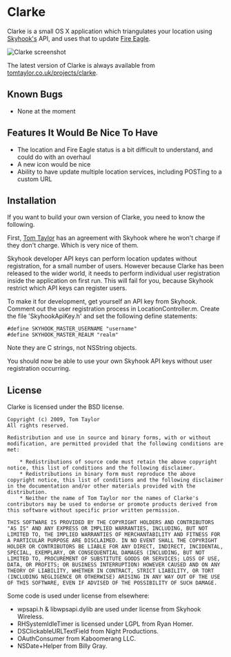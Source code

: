 Clarke
======

Clarke is a small OS X application which triangulates your location using [Skyhook's](http://www.skyhookwireless.com/) API, and uses that to update [Fire Eagle](http://fireeagle.yahoo.net/).

![Clarke screenshot](http://farm4.static.flickr.com/3552/3546261927_ba63dd4ffc_o.png)

The latest version of Clarke is always available from [tomtaylor.co.uk/projects/clarke](http://tomtaylor.co.uk/projects/clarke/).

Known Bugs
----------

* None at the moment

Features It Would Be Nice To Have
---------------------------------

* The location and Fire Eagle status is a bit difficult to understand, and could do with an overhaul
* A new icon would be nice
* Ability to have update multiple location services, including POSTing to a custom URL

Installation
------------

If you want to build your own version of Clarke, you need to know the following.

First, [Tom Taylor](http://tomtaylor.co.uk) has an agreement with Skyhook where he won't charge if they don't charge. Which is very nice of them.

Skyhook developer API keys can perform location updates without registration, for a small number of users. However because Clarke has been released to the wider world, it needs to perform individual user registration inside the application on first run. This will fail for you, because Skyhook restrict which API keys can register users.

To make it for development, get yourself an API key from Skyhook. Comment out the user registration process in LocationController.m. Create the file 'SkyhookApiKey.h' and set the following define statements:

    #define SKYHOOK_MASTER_USERNAME "username"
    #define SKYHOOK_MASTER_REALM "realm"
  
Note they are C strings, not NSString objects.

You should now be able to use your own Skyhook API keys without user registration occurring.

License
-------

Clarke is licensed under the BSD license.

    Copyright (c) 2009, Tom Taylor
    All rights reserved.

    Redistribution and use in source and binary forms, with or without modification, are permitted provided that the following conditions are met:

        * Redistributions of source code must retain the above copyright notice, this list of conditions and the following disclaimer.
        * Redistributions in binary form must reproduce the above copyright notice, this list of conditions and the following disclaimer in the documentation and/or other materials provided with the distribution.
        * Neither the name of Tom Taylor nor the names of Clarke's contributors may be used to endorse or promote products derived from this software without specific prior written permission.

    THIS SOFTWARE IS PROVIDED BY THE COPYRIGHT HOLDERS AND CONTRIBUTORS "AS IS" AND ANY EXPRESS OR IMPLIED WARRANTIES, INCLUDING, BUT NOT LIMITED TO, THE IMPLIED WARRANTIES OF MERCHANTABILITY AND FITNESS FOR A PARTICULAR PURPOSE ARE DISCLAIMED. IN NO EVENT SHALL THE COPYRIGHT HOLDER OR CONTRIBUTORS BE LIABLE FOR ANY DIRECT, INDIRECT, INCIDENTAL, SPECIAL, EXEMPLARY, OR CONSEQUENTIAL DAMAGES (INCLUDING, BUT NOT LIMITED TO, PROCUREMENT OF SUBSTITUTE GOODS OR SERVICES; LOSS OF USE, DATA, OR PROFITS; OR BUSINESS INTERRUPTION) HOWEVER CAUSED AND ON ANY THEORY OF LIABILITY, WHETHER IN CONTRACT, STRICT LIABILITY, OR TORT (INCLUDING NEGLIGENCE OR OTHERWISE) ARISING IN ANY WAY OUT OF THE USE OF THIS SOFTWARE, EVEN IF ADVISED OF THE POSSIBILITY OF SUCH DAMAGE.

Some code is used under license from elsewhere:

* wpsapi.h & libwpsapi.dylib are used under license from Skyhook Wireless.
* RHSystemIdleTimer is licensed under LGPL from Ryan Homer.
* DSClickableURLTextField from Night Productions.
* OAuthConsumer from Kaboomerang LLC.
* NSDate+Helper from Billy Gray.